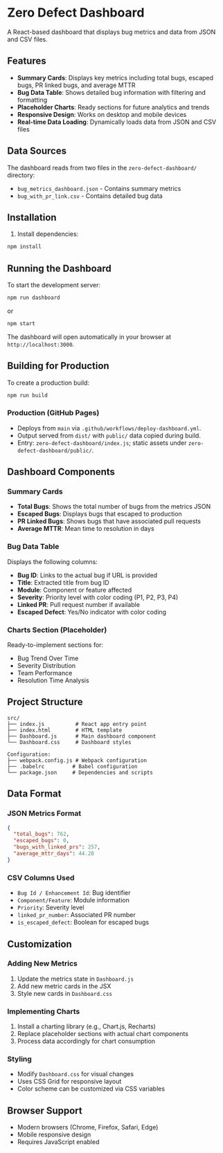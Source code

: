 # Zero Defect Dashboard

A React-based dashboard that displays bug metrics and data from JSON and CSV files.

## Features

- **Summary Cards**: Displays key metrics including total bugs, escaped bugs, PR linked bugs, and average MTTR
- **Bug Data Table**: Shows detailed bug information with filtering and formatting
- **Placeholder Charts**: Ready sections for future analytics and trends
- **Responsive Design**: Works on desktop and mobile devices
- **Real-time Data Loading**: Dynamically loads data from JSON and CSV files

## Data Sources

The dashboard reads from two files in the `zero-defect-dashboard/` directory:
- `bug_metrics_dashboard.json` - Contains summary metrics
- `bug_with_pr_link.csv` - Contains detailed bug data

## Installation

1. Install dependencies:
```bash
npm install
```

## Running the Dashboard

To start the development server:
```bash
npm run dashboard
```

or 

```bash
npm start
```

The dashboard will open automatically in your browser at `http://localhost:3000`.

## Building for Production

To create a production build:
```bash
npm run build
```

### Production (GitHub Pages)
- Deploys from `main` via `.github/workflows/deploy-dashboard.yml`.
- Output served from `dist/` with `public/` data copied during build.
- Entry: `zero-defect-dashboard/index.js`; static assets under `zero-defect-dashboard/public/`.

## Dashboard Components

### Summary Cards
- **Total Bugs**: Shows the total number of bugs from the metrics JSON
- **Escaped Bugs**: Displays bugs that escaped to production
- **PR Linked Bugs**: Shows bugs that have associated pull requests
- **Average MTTR**: Mean time to resolution in days

### Bug Data Table
Displays the following columns:
- **Bug ID**: Links to the actual bug if URL is provided
- **Title**: Extracted title from bug ID
- **Module**: Component or feature affected
- **Severity**: Priority level with color coding (P1, P2, P3, P4)
- **Linked PR**: Pull request number if available
- **Escaped Defect**: Yes/No indicator with color coding

### Charts Section (Placeholder)
Ready-to-implement sections for:
- Bug Trend Over Time
- Severity Distribution
- Team Performance
- Resolution Time Analysis

## Project Structure

```
src/
├── index.js          # React app entry point
├── index.html        # HTML template
├── Dashboard.js      # Main dashboard component
└── Dashboard.css     # Dashboard styles

Configuration:
├── webpack.config.js # Webpack configuration
├── .babelrc         # Babel configuration
└── package.json     # Dependencies and scripts
```

## Data Format

### JSON Metrics Format
```json
{
  "total_bugs": 762,
  "escaped_bugs": 0,
  "bugs_with_linked_prs": 257,
  "average_mttr_days": 44.28
}
```

### CSV Columns Used
- `Bug Id / Enhancement Id`: Bug identifier
- `Component/Feature`: Module information
- `Priority`: Severity level
- `linked_pr_number`: Associated PR number
- `is_escaped_defect`: Boolean for escaped bugs

## Customization

### Adding New Metrics
1. Update the metrics state in `Dashboard.js`
2. Add new metric cards in the JSX
3. Style new cards in `Dashboard.css`

### Implementing Charts
1. Install a charting library (e.g., Chart.js, Recharts)
2. Replace placeholder sections with actual chart components
3. Process data accordingly for chart consumption

### Styling
- Modify `Dashboard.css` for visual changes
- Uses CSS Grid for responsive layout
- Color scheme can be customized via CSS variables

## Browser Support

- Modern browsers (Chrome, Firefox, Safari, Edge)
- Mobile responsive design
- Requires JavaScript enabled